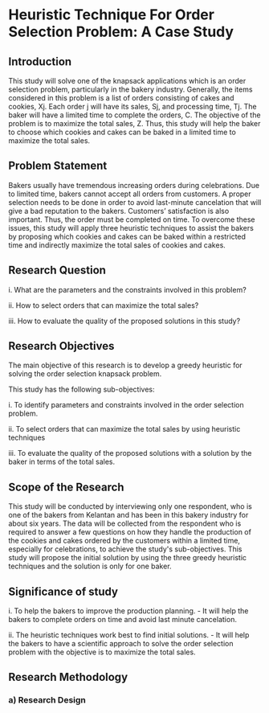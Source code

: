 # Heuristic Technique For Order Selection Problem: A Case Study

## Introduction

This study will solve one of the knapsack applications which is an order selection problem, particularly in the bakery industry. Generally, the items considered in this problem is a list of orders consisting of cakes and cookies, Xj. Each order j will have its sales, Sj, and processing time, Tj. The baker will have a limited time to complete the orders, C. The objective of the problem is to maximize the total sales, Z.  Thus, this study will help the baker to choose which cookies and cakes can be baked in a limited time to maximize the total sales.

## Problem Statement

Bakers usually have tremendous increasing orders during celebrations. Due to limited time, bakers cannot accept all orders from customers. A proper selection needs to be done in order to avoid last-minute cancelation that will give a bad reputation to the bakers. Customers’ satisfaction is also important. Thus, the order must be completed on time. To overcome these issues, this study will apply three heuristic techniques to assist the bakers by proposing which cookies and cakes can be baked within a restricted time and indirectly maximize the total sales of cookies and cakes.

## Research Question

i.	What are the parameters and the constraints involved in this problem?

ii.	How to select orders that can maximize the total sales?

iii.	How to evaluate the quality of the proposed solutions in this study?

## Research Objectives

The main objective of this research is to develop a greedy heuristic for solving the order selection knapsack problem.

This study has the following sub-objectives:

i.	To identify parameters and constraints involved in the order selection problem.

ii.	To select orders that can maximize the total sales by using heuristic techniques

iii.  To evaluate the quality of the proposed solutions with a solution by the baker in terms of the total sales.

## Scope of the Research

This study will be conducted by interviewing only one respondent, who is one of the bakers from Kelantan and has been in this bakery industry for about six years. The data will be collected from the respondent who is required to answer a few questions on how they handle the production of the cookies and cakes ordered by the customers within a limited time, especially for celebrations, to achieve the study's sub-objectives. This study will propose the initial solution by using the three greedy heuristic techniques and the solution is only for one baker.

## Significance of study

i.	To help the bakers to improve the production planning.
    - It will help the bakers to complete orders on time and avoid last minute cancelation.
    
ii.	The heuristic techniques work best to find initial solutions.
    - It will help the bakers to have a scientific approach to solve the order selection problem with the objective is to maximize the total sales.  

## Research Methodology

### a) Research Design


